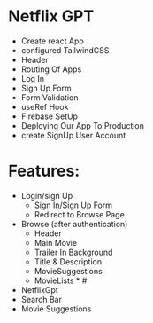 # Netflix GPT

- Create react App
- configured TailwindCSS
- Header
- Routing Of Apps
- Log In 
- Sign Up Form
- Form Validation
- useRef Hook
- Firebase SetUp
- Deploying Our App To Production
- create SignUp User Account


# Features:
- Login/sign Up
  - Sign In/Sign Up Form
  - Redirect to Browse Page
- Browse (after authentication)
  - Header
  - Main Movie
   - Trailer In Background
   - Title & Description 
   - MovieSuggestions
    - MovieLists * #
- NetflixGpt 
 - Search Bar
 - Movie Suggestions

